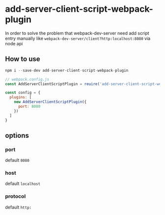 # add-server-client-script-webpack-plugin
In order to solve the problem that webpack-dev-server need add script entry manually like `webpack-dev-server/client?http:localhost:8080` via node api


## How to use

```js
npm i --save-dev add-server-client-script-webpack-plugin
```

```js
// webpack.config.js
const AddServerClientScriptPlugin = reuire('add-server-client-script-webpack-plugin')

const config = {
  plugins: [
    new AddServerClientScriptPlugin({
      port: 8080
    })
  ]
}
```


## options
### port

default `8080`

### host

default `localhost`

### protocol

default `http:`

